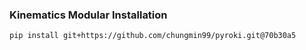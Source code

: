 ### Kinematics Modular Installation

```bash
pip install git+https://github.com/chungmin99/pyroki.git@70b30a5
```